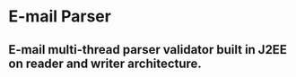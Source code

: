 # E-mail Parser
## E-mail multi-thread parser validator built in J2EE on reader and writer architecture.
